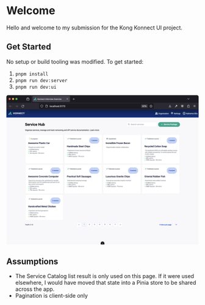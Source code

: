 # Welcome

Hello and welcome to my submission for the Kong Konnect UI project.

## Get Started

No setup or build tooling was modified. To get started: 

1. `pnpm install`
1. `pnpm run dev:server`
1. `pnpm run dev:ui`

![Screenshot](./docs/screenshot.jpg)

## Assumptions

* The Service Catalog list result is only used on this page. If it were used elsewhere, I would have moved that state into a Pinia store to be shared across the app. 
* Pagination is client-side only
